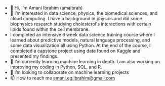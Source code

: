 - 👋 Hi, I’m Amani Ibrahim (amaibrah)
- 👀 I’m interested in data science, physics, the biomedical sciences, and cloud computing. I have a background in physics and did some biophysics research studying cholesterol's interactions with certain lipids found within the cell membrane.
- I completed an intensive 6 week data science training course where I learned about predictive models, natural language processing, and some data visualization all using Python. At the end of the course, I completed a capstone project using data found on Kaggle and presented my findings.
- 🌱 I’m currently learning machine learning in depth. I am also working on improving my coding in Python, SQL, and R.
- 💞️ I’m looking to collaborate on machine learning projects
- 📫 How to reach me amani.eg.ibrahim@gmail.com


<!---
amaibrah/amaibrah is a ✨ special ✨ repository because its `README.md` (this file) appears on your GitHub profile.
You can click the Preview link to take a look at your changes.
--->

